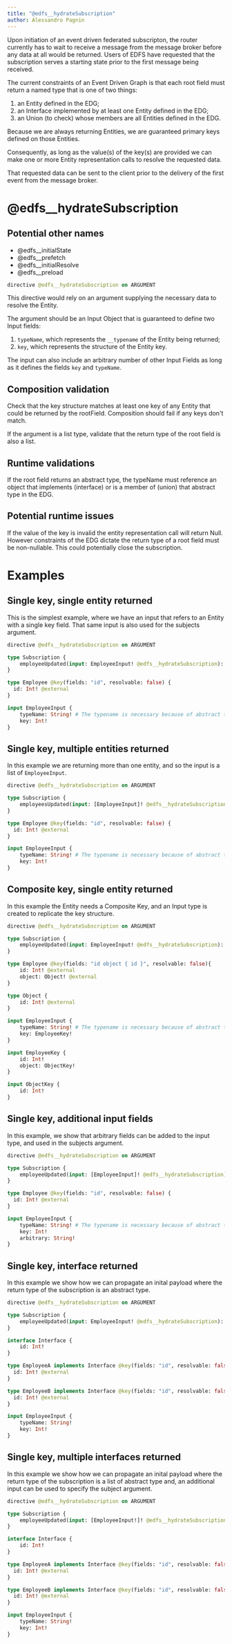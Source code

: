 ```yaml
---
title: "@edfs__hydrateSubscription"
author: Alessandro Pagnin
---
```


Upon initiation of an event driven federated subscripton, the router currently has to wait to receive a message from the message broker before any data at all would be returned.
Users of EDFS have requested that the subscription serves a starting state prior to the first message being received.

The current constraints of an Event Driven Graph is that each root field must return a named type that is one of two things:
1. an Entity defined in the EDG;
2. an Interface implemented by at least one Entity defined in the EDG;
3. an Union (to check) whose members are all Entities defined in the EDG.

Because we are always returning Entities, we are guaranteed primary keys defined on those Entities.

Consequently, as long as the value(s) of the key(s) are provided we can make one or more Entity representation calls to resolve the requested data.

That requested data can be sent to the client prior to the delivery of the first event from the message broker.

# @edfs__hydrateSubscription

## Potential other names

- @edfs__initialState
- @edfs__prefetch
- @edfs__initialResolve
- @edfs__preload


```graphql
directive @edfs__hydrateSubscription on ARGUMENT
```

This directive would rely on an argument supplying the necessary data to resolve the Entity.

The argument should be an Input Object that is guaranteed to define two Input fields:
1. `typeName`, which represents the `__typename` of the Entity being returned;
2. `key`, which represents the structure of the Entity key.

The input can also include an arbitrary number of other Input Fields as long as it defines the fields `key` and `typeName`.

## Composition validation

Check that the key structure matches at least one key of any Entity that could be returned by the rootField.
Composition should fail if any keys don't match.

If the argument is a list type, validate that the return type of the root field is also a list.

## Runtime validations

If the root field returns an abstract type, the typeName must reference an object that implements (interface) or is a member of (union) that abstract type in the EDG.

## Potential runtime issues

If the value of the key is invalid the entity representation call will return Null.
However constraints of the EDG dictate the return type of a root field must be non-nullable.
This could potentially close the subscription.

# Examples

## Single key, single entity returned

This is the simplest example, where we have an input that refers to an Entity with a single key field. That same input is also used for the subjects argument.

```graphql
directive @edfs__hydrateSubscription on ARGUMENT

type Subscription {
    employeeUpdated(input: EmployeeInput! @edfs__hydrateSubscription): Employee! @edfs__natsSubscribe(subjects: ["employeeUpdated.{{ args.input.key }}"]) 
}

type Employee @key(fields: "id", resolvable: false) {
  id: Int! @external
}

input EmployeeInput {
    typeName: String! # The typename is necessary because of abstract types
    key: Int!
}
```


## Single key, multiple entities returned

In this example we are returning more than one entity, and so the input is a list of `EmployeeInput`.

```graphql
directive @edfs__hydrateSubscription on ARGUMENT

type Subscription {
    employeesUpdated(input: [EmployeeInput]! @edfs__hydrateSubscription): [Employee!] @edfs__natsSubscribe(subjects: ["employeesUpdated"]) 
}

type Employee @key(fields: "id", resolvable: false) {
  id: Int! @external
}

input EmployeeInput {
    typeName: String! # The typename is necessary because of abstract types
    key: Int!
}
```

## Composite key, single entity returned

In this example the Entity needs a Composite Key, and an Input type is created to replicate the key structure.

```graphql
directive @edfs__hydrateSubscription on ARGUMENT

type Subscription {
    employeeUpdated(input: EmployeeInput! @edfs__hydrateSubscription): Employee! @edfs__natsSubscribe(subjects: ["employeeUpdated.{{ args.input.key.id }}_{{ args.input.key.object.id }}"]) 
}

type Employee @key(fields: "id object { id }", resolvable: false){
    id: Int! @external
    object: Object! @external
}

type Object {
    id: Int! @external
}

input EmployeeInput {
    typeName: String! # The typename is necessary because of abstract types
    key: EmployeeKey!
}

input EmployeeKey {
    id: Int!
    object: ObjectKey!
}

input ObjectKey {
    id: Int!
}
```

## Single key, additional input fields


In this example, we show that arbitrary fields can be added to the input type, and used in the subjects argument.

```graphql
directive @edfs__hydrateSubscription on ARGUMENT

type Subscription {
    employeeUpdated(input: [EmployeeInput]! @edfs__hydrateSubscription): Employee! @edfs__natsSubscribe(subjects: ["employeeUpdated.{{ args.input.arbitrary }}"]) 
}

type Employee @key(fields: "id", resolvable: false) {
  id: Int! @external
}

input EmployeeInput {
    typeName: String! # The typename is necessary because of abstract types
    key: Int!
    arbitrary: String!
}
```

## Single key, interface returned

In this example we show how we can propagate an inital payload where the return type of the subscription is an abstract type. 

```graphql
directive @edfs__hydrateSubscription on ARGUMENT

type Subscription {
    employeeUpdated(input: EmployeeInput! @edfs__hydrateSubscription): Interface! @edfs__natsSubscribe(subjects: ["employeeUpdated.{{ args.input.key.id }}_{{ args.input.key.object.id }}"]) 
}

interface Interface {
    id: Int!
}

type EmployeeA implements Interface @key(fields: "id", resolvable: false){
  id: Int! @external
}

type EmployeeB implements Interface @key(fields: "id", resolvable: false){
  id: Int! @external
}

input EmployeeInput {
    typeName: String!
    key: Int!
}
```

## Single key, multiple interfaces returned

In this example we show how we can propagate an inital payload where the return type of the subscription is a list of abstract type and, an additional input can be used to specify the subject argument.

```graphql
directive @edfs__hydrateSubscription on ARGUMENT

type Subscription {
    employeeUpdated(input: [EmployeeInput!]! @edfs__hydrateSubscription, subject: String): [Interface!]! @edfs__natsSubscribe(subjects: ["employeeUpdated.{{ args.subject }}"]) 
}

interface Interface {
    id: Int!
}

type EmployeeA implements Interface @key(fields: "id", resolvable: false){
  id: Int! @external
}

type EmployeeB implements Interface @key(fields: "id", resolvable: false){
  id: Int! @external
}

input EmployeeInput {
    typeName: String!
    key: Int!
}
```
